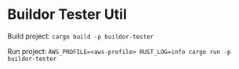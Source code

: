 # Buildor Tester Util

Build project: `cargo build -p buildor-tester`

Run project: `AWS_PROFILE=<aws-profile> RUST_LOG=info cargo run -p buildor-tester`

